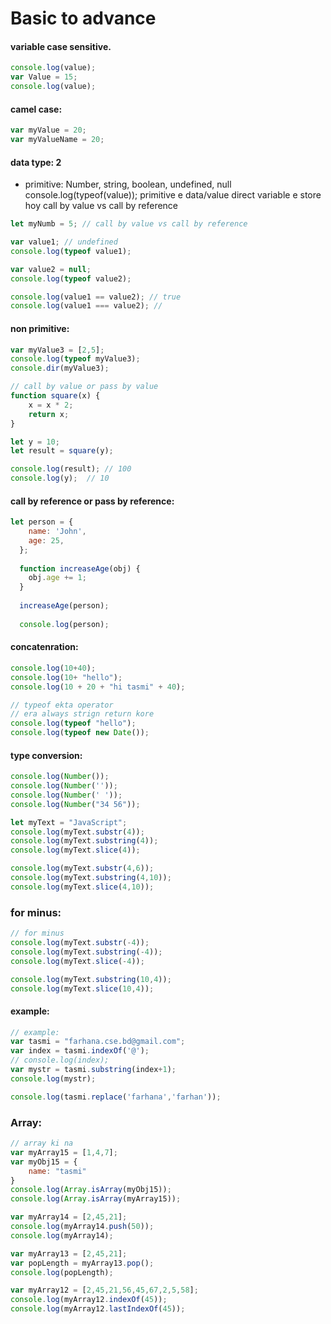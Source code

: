 # Basic to advance
#### variable case sensitive.
```javascript
console.log(value);
var Value = 15;
console.log(value);
```

#### camel case:
```javascript
var myValue = 20;
var myValueName = 20;
```


#### data type: 2 
- primitive:
Number, string, boolean, undefined, null 
console.log(typeof(value));
primitive e data/value direct variable e store hoy 
call by value vs call by reference

```javascript
let myNumb = 5; // call by value vs call by reference

var value1; // undefined
console.log(typeof value1);

var value2 = null;
console.log(typeof value2);

console.log(value1 == value2); // true
console.log(value1 === value2); // 
```
#### non primitive:
```javascript
var myValue3 = [2,5];
console.log(typeof myValue3);
console.dir(myValue3);

// call by value or pass by value 
function square(x) {
    x = x * 2;
    return x;
}

let y = 10;
let result = square(y); 

console.log(result); // 100 
console.log(y);  // 10
```
#### call by reference or pass by reference:
```javascript 
let person = {
    name: 'John',
    age: 25,
  };
  
  function increaseAge(obj) {
    obj.age += 1;
  }
  
  increaseAge(person);
  
  console.log(person);
```
#### concatenration:
```javascript 
console.log(10+40);
console.log(10+ "hello");
console.log(10 + 20 + "hi tasmi" + 40);
```
```javascript
// typeof ekta operator 
// era always strign return kore   
console.log(typeof "hello");
console.log(typeof new Date());
```
#### type conversion:
```javascript
console.log(Number()); 
console.log(Number('')); 
console.log(Number(' ')); 
console.log(Number("34 56"));
```
```javascript
let myText = "JavaScript";
console.log(myText.substr(4));
console.log(myText.substring(4));
console.log(myText.slice(4));
```
```javascript
console.log(myText.substr(4,6));
console.log(myText.substring(4,10));
console.log(myText.slice(4,10));
```
### for minus:
```javascript
// for minus 
console.log(myText.substr(-4));
console.log(myText.substring(-4));
console.log(myText.slice(-4));
```
```javascript
console.log(myText.substring(10,4));
console.log(myText.slice(10,4));
```
#### example:
```javascript
// example:
var tasmi = "farhana.cse.bd@gmail.com";
var index = tasmi.indexOf('@');
// console.log(index);
var mystr = tasmi.substring(index+1);
console.log(mystr);

console.log(tasmi.replace('farhana','farhan'));
```
### Array:
```javascript
// array ki na
var myArray15 = [1,4,7];
var myObj15 = {
    name: "tasmi"
} 
console.log(Array.isArray(myObj15));
console.log(Array.isArray(myArray15));
```
```javascript
var myArray14 = [2,45,21];
console.log(myArray14.push(50));
console.log(myArray14);
```
```javascript
var myArray13 = [2,45,21];
var popLength = myArray13.pop();
console.log(popLength);
```
```javascript
var myArray12 = [2,45,21,56,45,67,2,5,58];
console.log(myArray12.indexOf(45));
console.log(myArray12.lastIndexOf(45));
```
```javascript

```
```javascript

```
```javascript

```
```javascript

```
